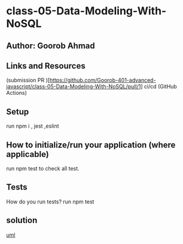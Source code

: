 # class-05-Data-Modeling-With-NoSQL
## Author: Goorob Ahmad 
## Links and Resources
(submission PR )[https://github.com/Goorob-401-advanced-javascript/class-05-Data-Modeling-With-NoSQL/pull/1]
ci/cd (GitHub Actions)


## Setup
run npm i , jest ,eslint 

## How to initialize/run your application (where applicable)
run npm test to check all test.

## Tests
How do you run tests? run npm test
## solution 
[uml](https://github.com/Goorob-401-advanced-javascript/class-05-Data-Modeling-With-NoSQL/blob/mongodb/20200207_012358.jpg)
